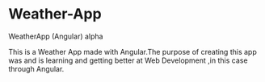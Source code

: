 # Weather-App
WeatherApp (Angular) alpha

This is a Weather App made with Angular.The purpose of creating this app was and is learning and getting better at Web Development ,in this case through Angular.
